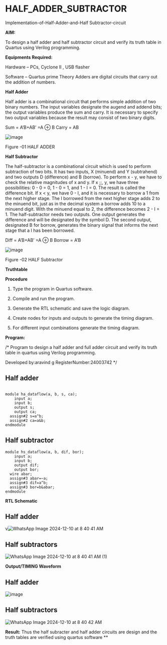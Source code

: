 # HALF_ADDER_SUBTRACTOR

Implementation-of-Half-Adder-and-Half Subtractor-circuit

**AIM:**

To design a half adder and half subtractor circuit and verify its truth table in Quartus using Verilog programming.

**Equipments Required:**

Hardware – PCs, Cyclone II , USB flasher 

Software – Quartus prime Theory Adders are digital circuits that carry out the addition of numbers.

**Half Adder**

Half adder is a combinational circuit that performs simple addition of two binary numbers. The input variables designate the augend and addend bits; the output variables produce the sum and carry. It is necessary to specify two output variables because the result may consist of two binary digits.

Sum = A’B+AB’ =A ⊕ B Carry = AB

![image](https://github.com/naavaneetha/HALF_ADDER_SUBTRACTOR/assets/154305477/bd4a0b2c-cdbc-4184-ab08-81578f121e1f)

Figure -01 HALF ADDER

**Half Subtractor**

The half-subtractor is a combinational circuit which is used to perform subtraction of two bits. It has two inputs, X (minuend) and Y (subtrahend) and two outputs D (difference) and B (borrow). To perform x - y, we have to check the relative magnitudes of x and y. If x ;;, y, we have three possibilities: 0 - 0 = 0, 1 - 0 = 1, and 1 - I = 0. The result is called the difference bit. If x < y, we have 0 - I, and it is necessary to borrow a 1 from the next higher stage. The I borrowed from the next higher stage adds 2 to the minuend bit, just as in the decimal system a borrow adds 10 to a minuend digit. With the minuend equal to 2, the difference becomes 2 - I = 1. The half-subtractor needs two outputs. One output generates the difference and will be designated by the symbol D. The second output, designated B for borrow, generates the binary signal that informs the next stage that a I has been borrowed. 

Diff = A’B+AB’ =A ⊕ B
Borrow = A’B

 ![image](https://github.com/naavaneetha/HALF_ADDER_SUBTRACTOR/assets/154305477/d76b099c-513f-4e7c-843a-e2fd028a531a)

Figure -02 HALF Subtractor

**Truthtable**

**Procedure**

1.	Type the program in Quartus software.

2.	Compile and run the program.

3.	Generate the RTL schematic and save the logic diagram.

4.	Create nodes for inputs and outputs to generate the timing diagram.

5.	For different input combinations generate the timing diagram.


**Program:**

/* Program to design a half adder and full adder circuit and verify its truth table in quartus using Verilog programming.

Developed by:aravind g 
RegisterNumber:24003742
*/
## Half adder
```
 
module ha_dataflow(a, b, s, ca); 
    input a; 
    input b; 
    output s; 
    output ca; 
  assign#2 s=a^b; 
  assign#2 ca=a&b; 
endmodule
```
## Half subtractor
```
module hs_dataflow(a, b, dif, bor); 
    input a; 
    input b; 
    output dif; 
    output bor; 
  wire abar; 
  assign#3 abar=~a; 
  assign#3 dif=a^b; 
  assign#3 bor=b&abar; 
endmodule
```

**RTL Schematic**
## Half adder
v![WhatsApp Image 2024-12-10 at 8 40 41 AM](https://github.com/user-attachments/assets/1268e95c-89f1-495f-94b2-0b30d632b205)
## Half subtractors
![WhatsApp Image 2024-12-10 at 8 40 41 AM (1)](https://github.com/user-attachments/assets/b70e4bf2-257d-443a-bf1e-8bf60dc0c4f1)

**Output/TIMING Waveform**
## Half adder
![image](https://github.com/user-attachments/assets/04869efc-91ed-409a-b8eb-bf6ddf8c28b7)
## Half subtractors
![WhatsApp Image 2024-12-10 at 8 40 42 AM](https://github.com/user-attachments/assets/fc02921e-3f21-4b64-958f-a04b9281784f)

**Result:**
Thus the half subracter and half adder circuits are design and the truth tables are verified using quartus software
**
